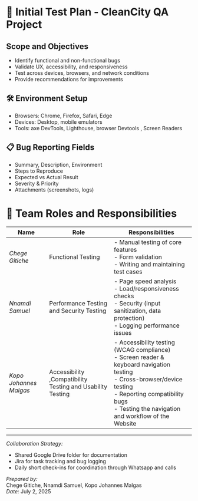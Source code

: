 # 🧪 Initial Test Plan - CleanCity QA Project

## Scope and Objectives
- Identify functional and non-functional bugs
- Validate UX, accessibility, and responsiveness
- Test across devices, browsers, and network conditions
- Provide recommendations for improvements


## 🛠 Environment Setup
- Browsers: Chrome, Firefox, Safari, Edge
- Devices: Desktop, mobile emulators
- Tools: axe DevTools, Lighthouse, browser Devtools , Screen Readers

## 📋 Bug Reporting Fields
- Summary, Description, Environment
- Steps to Reproduce
- Expected vs Actual Result
- Severity & Priority
- Attachments (screenshots, logs)

# 👥 Team Roles and Responsibilities 


| Name                  | Role                                      | Responsibilities |
|-----------------------|-------------------------------------------|------------------|
| *Chege Gitiche*     | Functional Testing    | - Manual testing of core features<br>- Form validation<br>- Writing and maintaining test cases<br> |
| *Nnamdi Samuel*     | Performance Testing and Security Testing   | - Page speed analysis<br>- Load/responsiveness checks<br>- Security (input sanitization, data protection)<br>- Logging performance issues<br>|
| *Kopo Johannes Malgas* | Accessibility ,Compatibility Testing  and Usability Testing  | - Accessibility testing (WCAG compliance)<br>- Screen reader & keyboard navigation testing<br>- Cross-browser/device testing<br>- Reporting compatibility bugs<br> - Testing the navigation and workflow of the Website  |

---

*Collaboration Strategy:*  
- Shared Google Drive folder for documentation  
- Jira for task tracking and bug logging  
- Daily short check-ins for coordination through Whatsapp and calls


*Prepared by:*  
Chege Gitiche, Nnamdi Samuel, Kopo Johannes Malgas  
*Date:* July 2, 2025
